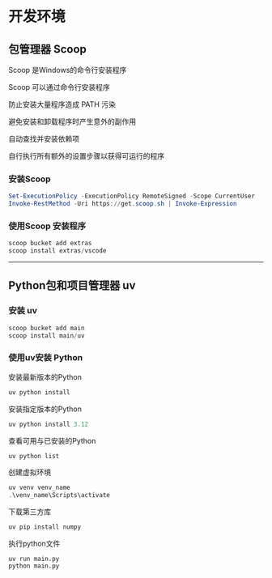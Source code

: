 # 开发环境

## 包管理器 Scoop

Scoop 是Windows的命令行安装程序

Scoop 可以通过命令行安装程序

防止安装大量程序造成 PATH 污染

避免安装和卸载程序时产生意外的副作用

自动查找并安装依赖项

自行执行所有额外的设置步骤以获得可运行的程序

### 安装Scoop

```powershell
Set-ExecutionPolicy -ExecutionPolicy RemoteSigned -Scope CurrentUser
Invoke-RestMethod -Uri https://get.scoop.sh | Invoke-Expression
```

### 使用Scoop 安装程序

```powershell
scoop bucket add extras
scoop install extras/vscode
```

---

## Python包和项目管理器 uv

### 安装 uv

```powershell
scoop bucket add main
scoop install main/uv
```

### 使用uv安装 Python

安装最新版本的Python

```powershell
uv python install
```

安装指定版本的Python

```powershell
uv python install 3.12
```

查看可用与已安装的Python

```powershell
uv python list
```

创建虚拟环境

```powershell
uv venv venv_name
.\venv_name\Scripts\activate
```

下载第三方库

```powershell
uv pip install numpy
```


执行python文件

```
uv run main.py
python main.py
```




